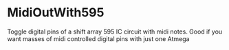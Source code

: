 # MidiOutWith595
Toggle digital pins of a shift array 595 IC circuit with midi notes. 
Good if you want masses of midi controlled digital pins with just one Atmega
